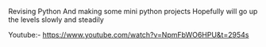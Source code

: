 Revising Python And making some mini python projects 
Hopefully will go up the levels slowly and steadily

Youtube:- https://www.youtube.com/watch?v=NpmFbWO6HPU&t=2954s

